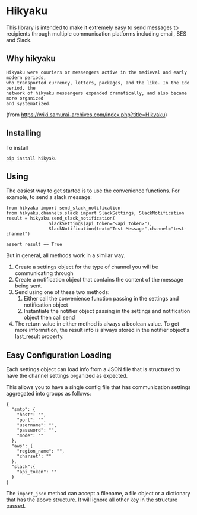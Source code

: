 # Hikyaku

This library is intended to make it extremely easy to send messages to recipients through multiple 
communication platforms including email, SES and Slack.

## Why hikyaku
    Hikyaku were couriers or messengers active in the medieval and early modern periods, 
    who transported currency, letters, packages, and the like. In the Edo period, the 
    network of hikyaku messengers expanded dramatically, and also became more organized 
    and systematized.
   
(from https://wiki.samurai-archives.com/index.php?title=Hikyaku)

     
## Installing

To install

    pip install hikyaku
    
## Using 

The easiest way to get started is to use the convenience functions.  For example, to send a slack
message:

    from hikyaku import send_slack_notification
    from hikyaku.channels.slack import SlackSettings, SlackNotification
    result = hikyaku.send_slack_notification(
                    SlackSettings(api_token="<api_token>"),
                    SlackNotification(text="Test Message",channel="test-channel")
                    
    assert result == True        

But in general, all methods work in a similar way.

1. Create a settings object for the type of channel you will be communicating through
2. Create a notification object that contains the content of the message being sent.  
3. Send using one of these two methods:
    1. Either call the convenience function passing in the settings and notification object 
    2. Instantiate the notifier object passing in the settings and notification object then call send
4. The return value in either method is always a boolean value. To get more information, the result
    info is always stored in the notifier object's last_result property.
    
## Easy Configuration Loading

Each settings object can load info from a JSON file that is structured to have the channel
settings organized as expected.  

This allows you to have a single config file that has communication settings aggregated into groups 
as follows:

    {
      "smtp": {
        "host": "",
        "port": "",
        "username": "",
        "password": "",
        "mode": ""
      },
      "aws": {
        "region_name": "",
        "charset": ""
      },
      "slack":{
        "api_token": ""
      }
    } 

The `import_json` method can accept a filename, a file object or a dictionary that has the above 
structure.  It will ignore all other key in the structure passed.


    
 